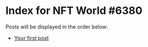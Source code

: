 # Index for NFT World #6380
Posts will be displayed in the order below:

- [Your first post](./001-first.md)

